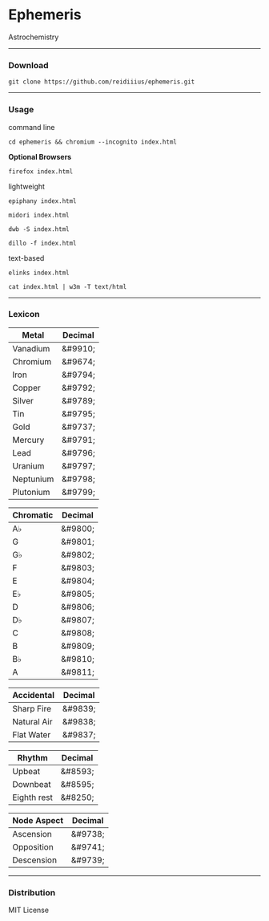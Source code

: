 # ﻿Ephemeris
Astrochemistry

---

### Download

    git clone https://github.com/reidiiius/ephemeris.git

---

### Usage
command line

    cd ephemeris && chromium --incognito index.html

**Optional Browsers**

    firefox index.html

lightweight

    epiphany index.html

    midori index.html

    dwb -S index.html

    dillo -f index.html

text-based

    elinks index.html

    cat index.html | w3m -T text/html

---

### Lexicon

 Metal | Decimal |
-------|---------|
 Vanadium | &amp;#9910; |
 Chromium | &amp;#9674; |
 Iron | &amp;#9794; |
 Copper | &amp;#9792; |
 Silver | &amp;#9789; |
 Tin | &amp;#9795; |
 Gold | &amp;#9737; |
 Mercury | &amp;#9791; |
 Lead | &amp;#9796; |
 Uranium | &amp;#9797; |
 Neptunium | &amp;#9798; |
 Plutonium | &amp;#9799; |

 Chromatic | Decimal |
-----------|---------|
 A&#9837; | &amp;#9800; |
 G | &amp;#9801; |
 G&#9837; | &amp;#9802; |
 F | &amp;#9803; |
 E | &amp;#9804; |
 E&#9837; | &amp;#9805; |
 D | &amp;#9806; |
 D&#9837; | &amp;#9807; |
 C | &amp;#9808; |
 B | &amp;#9809; |
 B&#9837; | &amp;#9810; |
 A | &amp;#9811; |

 Accidental | Decimal |
------------|---------|
 Sharp Fire | &amp;#9839; |
 Natural Air | &amp;#9838; |
 Flat Water | &amp;#9837; |

 Rhythm | Decimal |
--------|---------|
 Upbeat | &amp;#8593; |
 Downbeat | &amp;#8595; |
 Eighth rest | &amp;#8250; |

 Node Aspect | Decimal |
-------------|---------|
 Ascension | &amp;#9738; |
 Opposition | &amp;#9741; |
 Descension | &amp;#9739; |

---

### Distribution
MIT License

